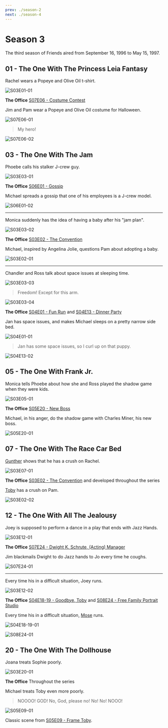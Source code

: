 ```yaml
---
prev: ./season-2
next: ./season-4
---
```


# Season 3

The third season of Friends aired from September 16, 1996 to May 15, 1997.

## 01 - The One With The Princess Leia Fantasy

Rachel wears a Popeye and Olive Oil t-shirt.

![S03E01-01](./img/friends/S03E01-01.png)

**The Office** [S07E06 - Costume Contest](https://theoffice.fandom.com/wiki/Costume_Contest)

Jim and Pam wear a Popeye and Olive Oil costume for Halloween.

![S07E06-01](./img/office/S07E06-01.png)

> My hero!

![S07E06-02](./img/office/S07E06-02.png)

## 03 - The One With The Jam

Phoebe calls his stalker J-crew guy.

![S03E03-01](./img/friends/S03E03-01.png)

**The Office** [S06E01 - Gossip](https://theoffice.fandom.com/wiki/Gossip)

Michael spreads a gossip that one of his employees is a J-crew model.

![S06E01-02](./img/office/S06E01-02.png)

---

Monica suddenly has the idea of having a baby after his "jam plan".

![S03E03-02](./img/friends/S03E03-02.png)

**The Office** [S03E02 - The Convention](https://theoffice.fandom.com/wiki/The_Convention)

Michael, inspired by Angelina Jolie, questions Pam about adopting a baby.

![S03E02-01](./img/office/S03E02-01.png)

---

Chandler and Ross talk about space issues at sleeping time.

![S03E03-03](./img/friends/S03E03-03.png)

> Freedom! Except for this arm.

![S03E03-04](./img/friends/S03E03-04.png)

**The Office** [S04E01 - Fun Run](https://theoffice.fandom.com/wiki/Fun_Run)
and [S04E13 - Dinner Party](https://theoffice.fandom.com/wiki/Dinner_Party)

Jan has space issues, and makes Michael sleeps on a pretty narrow side bed.

![S04E01-01](./img/office/S04E01-01.png)

> Jan has some space issues, so I curl up on that puppy.

![S04E13-02](./img/office/S04E13-02.png)

## 05 - The One With Frank Jr.

Monica tells Phoebe about how she and Ross played the shadow game when they were kids.

![S03E05-01](./img/friends/S03E05-01.png)

**The Office** [S05E20 - New Boss](https://theoffice.fandom.com/wiki/New_Boss)

Michael, in his anger, do the shadow game with Charles Miner, his new boss.

![S05E20-01](./img/office/S05E20-01.png)

## 07 - The One With The Race Car Bed

[Gunther](https://friends.fandom.com/wiki/Gunther) shows that he has a crush on Rachel.

![S03E07-01](./img/friends/S03E07-01.png)

**The Office** [S03E02 - The Convention](https://theoffice.fandom.com/wiki/The_Convention)
and developed throughout the series

[Toby](https://theoffice.fandom.com/wiki/Toby_Flenderson) has a crush on Pam.

![S03E02-02](./img/office/S03E02-02.png)

## 12 - The One With All The Jealousy

Joey is supposed to perform a dance in a play that ends with Jazz Hands.

![S03E12-01](./img/friends/S03E12-01.png)

**The Office** [S07E24 - Dwight K. Schrute, (Acting) Manager](https://theoffice.fandom.com/wiki/Dwight_K._Schrute%2C_(Acting)_Manager)

Jim blackmails Dwight to do Jazz hands to Jo every time he coughs.

![S07E24-01](./img/office/S07E24-01.png)

---

Every time his in a difficult situation, Joey runs.

![S03E12-02](./img/friends/S03E12-02.png)

**The Office** [S04E18-19 - Goodbye, Toby](https://theoffice.fandom.com/wiki/Goodbye,_Toby)
and [S08E24 - Free Family Portrait Studio](https://theoffice.fandom.com/wiki/Free_Family_Portrait_Studio)

Every time his in a difficult situation,
[Mose](https://theoffice.fandom.com/wiki/Mose_Schrute) runs.

![S04E18-19-01](./img/office/S04E18-19-01.png)

![S08E24-01](./img/office/S08E24-01.png)

## 20 - The One With The Dollhouse

Joana treats Sophie poorly.

![S03E20-01](./img/friends/S03E20-01.png)

**The Office** Throughout the series

Michael treats Toby even more poorly.

> NOOOO! GOD! No, God, please no! No! No! NOOO!

![S05E09-01](./img/office/S05E09-01.png)

Classic scene from [S05E09 - Frame Toby](https://theoffice.fandom.com/wiki/Frame_Toby).
